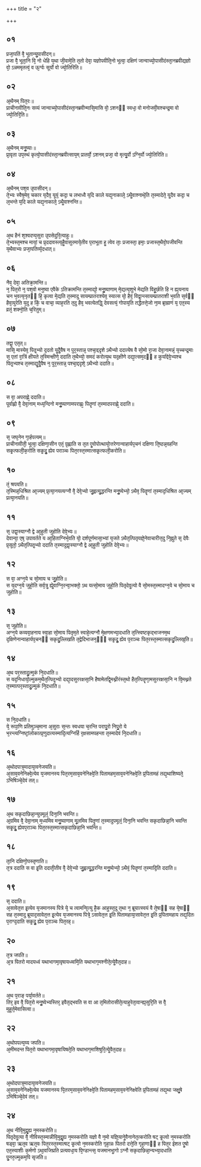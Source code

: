+++
title = "२"

+++
## ०१
प्रजा᳘पतिं वै᳘ भूतान्यु᳘पासीदन्॥  
प्रजा वै᳘ भूता᳘नि वि᳘ नो धेहि य᳘था जी᳘वामे᳘ति त᳘तो देवा᳘ यज्ञोपवीति᳘नो भूत्वा᳘ दक्षिणं जान्वाच्यो᳘पासीदंस्ता᳘नब्रवीद्यज्ञो वो᳘ ऽन्नममृतत्वं᳘ व ऊ᳘र्ग्वः सूर्यो वो ज्यो᳘तिरिति॥  
## ०२
अ᳘थैनम् पित᳘रः॥  
प्राचीनावीति᳘नः सव्यं जान्वाच्यो᳘पासीदंस्ता᳘नब्रवीन्मासि᳘मासि वो᳘ ऽशनᳫं स्वधा᳘ वो मनोजवी᳘वश्चन्द्र᳘मा वो ज्यो᳘तिरि᳘ति॥  
## ०३
अ᳘थैनम् मनुॗष्याः॥  
प्रा᳘वृता उप᳘स्थं कृत्वो᳘पासीदंस्ता᳘नब्रवीत्साय᳘म् प्रातर्वो᳘ ऽशनम् प्रजा᳘ वो मृत्यु᳘र्वो ऽग्नि᳘र्वो ज्यो᳘तिरिति॥  
## ०४
अ᳘थैनम् पश᳘व उ᳘पासीदन्॥  
ते᳘भ्यः स्वैष᳘मेव᳘ चकार य᳘दैव᳘ यूयं᳘ कदा᳘ च लभाध्वै य᳘दि काले यद्य᳘नाकाले᳘ ऽथैॗवाश्नाथे᳘ति त᳘स्मादेते᳘ यॗदैव कदा᳘ च ल᳘भन्ते य᳘दि काले यद्य᳘नाकाले᳘ ऽथैॗवाश्नन्ति॥  
## ०५
अ᳘थ हैनं श᳘श्वदप्य᳘सुरा उ᳘पसेदुरि᳘त्याहुः॥  
ते᳘भ्यस्त᳘मश्च मायां᳘ च प्र᳘ददावस्त्य᳘हैॗवासुरमाये᳘तीव प᳘राभूता हॗ त्वेव ताः᳘ प्रजास्ता᳘ इमाः᳘ प्रजास्त᳘थैवो᳘पजीवन्ति य᳘थैवाभ्यः प्रजा᳘पतिर्व्य᳘दधात्॥  
## ०६
नैव᳘ देवा᳘ अतिक्रा᳘मन्ति॥  
न᳘ पित᳘रो न᳘ पश᳘वो मनुष्या एवैके ऽतिक्रामन्ति त᳘स्माद्यो᳘ मनुॗष्याणाम् मे᳘द्यत्य᳘शुभे मेद्यति विहू᳘र्छति हि न ह्य᳘यनाय चन भ᳘वत्य᳘नृतᳫं हि᳘ कृत्वा मे᳘द्यति त᳘स्मादु सायम्प्रातराश्येव᳘ स्यात्स यो᳘ हैवं᳘ विद्वा᳘न्त्सायम्प्रातराशी भ᳘वति स᳘र्वᳫं हैवा᳘युरेति य᳘दु ह किं᳘ च वाचा᳘ व्याह᳘रति त᳘दु हैव᳘ भवत्येतद्धि᳘ देवसत्यं᳘ गोपाय᳘ति तद्धैतत्ते᳘जो ना᳘म ब्रा᳘ह्मणं य᳘ एत᳘स्य व्रतं᳘ शक्नो᳘ति च᳘रितुम्॥  
## ०७
तद्वा᳘ एत᳘त्॥  
मासि᳘ मास्येव᳘ पितृ᳘भ्यो द᳘दतो यॗदैॗवैष न पुर᳘स्तान्न᳘ पश्चा᳘द्ददृशे ऽथैभ्यो ददात्येष वै सो᳘मो रा᳘जा देवा᳘नामन्नं᳘ य᳘च्चन्द्र᳘माः स᳘ एतां रा᳘त्रिं क्षीयते त᳘स्मिन्क्षीणे᳘ ददाति त᳘थैभ्यो᳘ समदं करोत्य᳘थ यद᳘क्षीणे दद्या᳘त्सम᳘दᳫं ह कुर्याद्देवे᳘भ्यश्च पितृ᳘भ्यश्च त᳘स्माद्यॗदैॗवैष न᳘ पुर᳘स्तान्न᳘ पश्चा᳘द्ददृशे᳘ ऽथैभ्यो ददाति॥  
## ०८
स वा᳘ अपराह्णे᳘ ददाति॥  
पूर्वाह्णो वै᳘ देवा᳘नाम् मध्य᳘न्दिनो मनुॗष्याणामपराह्णः᳘ पितॄणां त᳘स्मादपराह्णे᳘ ददाति॥  
## ०९
स᳘ जघ᳘नेन गा᳘र्हपत्यम्॥  
प्राचीनावीती᳘ भूत्वा᳘ दक्षिणा᳘सीन एतं᳘ ग्रृह्णाति स त᳘त एॗवोपोत्थायो᳘त्तरेणान्वाहार्यप᳘चनं दक्षिणा ति᳘ष्ठन्न᳘वहन्ति सकृ᳘त्फली᳘क᳘रोति सकृ᳘दुॗ ह्येव पराञ्चः पित᳘रस्त᳘स्मात्सकृ᳘त्फली᳘करोति॥  
## १०
तं᳘ श्रपयति॥  
त᳘स्मिन्न᳘धिश्रित आ᳘ज्यम् प्र᳘त्या᳘नयत्यग्नौ वै᳘ देवे᳘भ्यो जु᳘ह्वत्यु᳘द्धरन्ति मनुॗष्येभ्यो᳘ ऽथैव᳘ पितॄणां त᳘स्माद᳘धिश्रित आ᳘ज्यम् प्रत्या᳘नयति॥  
## ११
स᳘ उद्वा᳘स्याग्नौ द्वे आ᳘हुती जुहोति देवे᳘भ्यः॥  
देवान्वा᳘ एष᳘ उपावर्तते य आ᳘हिताग्निर्भ᳘वति यो᳘ दर्शपूर्णमासा᳘भ्यां य᳘जते ऽथैत᳘त्पितृयज्ञे᳘नेवाचारीत्त᳘दु नि᳘ह्नुते स᳘ देवैः प्र᳘सूतो᳘ ऽथैत᳘त्पितृ᳘भ्यो ददाति त᳘स्मादुद्वा᳘स्याग्नौ द्वे आ᳘हुती जुहोति देवे᳘भ्यः॥  
## १२
स वा᳘ अग्न᳘ये च सो᳘माय च जु᳘होति॥  
स य᳘दग्न᳘ये जुहो᳘ति सर्व᳘त्रॗ ह्येॗवाग्नि᳘रन्वा᳘भक्तो᳘ ऽथ यत्सो᳘माय जुहो᳘ति पितृदेवॗत्यो वै सो᳘मस्त᳘स्मादग्न᳘ये च सो᳘माय च जुहोति॥  
## १३
स᳘ जुहोति॥  
अग्न᳘ये कव्यवा᳘हनाय स्वा᳘हा सो᳘माय पितृम᳘ते स्वाहे᳘त्यग्नौ मे᳘क्षणमभ्या᳘दधाति त᳘त्स्विष्टकृद्भाजनम᳘थ द᳘क्षिणेनान्वाहार्यप᳘चनᳫं सकृदु᳘ल्लिखति त᳘द्वेदिभाजन᳘ᳫं᳘ सकृ᳘दुॗ ह्येव प᳘राञ्चः पित᳘रस्त᳘स्मात्सकृदु᳘ल्लिख᳘ति॥  
## १४
अ᳘थ पर᳘स्तादु᳘ल्मुकं नि᳘दधाति॥  
स यद᳘निधायो᳘ल्मुकम᳘थैत᳘त्पितृ᳘भ्यो दद्या᳘दसुररक्षसा᳘नि हैषामेतद्वि᳘मथ्नीरंस्त᳘थो हैत᳘त्पितॄणा᳘मसुररक्षसा᳘नि न वि᳘मथ्नते त᳘स्मात्पर᳘स्तादु᳘ल्मुकं नि᳘दधाति॥  
## १५
स नि᳘दधाति॥  
ये᳘ रूपा᳘णि प्रतिमुञ्च᳘माना अ᳘सुराः स᳘न्तः स्वधया च᳘रन्ति परापु᳘रो निपु᳘रो ये भ᳘रन्त्यग्निष्टां᳘लोकात्प्र᳘णुदात्यस्मादि᳘त्यग्निर्हि र᳘क्षसामपहन्ता त᳘स्मादेवं नि᳘दधाति॥  
## १६
अ᳘थोदपात्र᳘मादाया᳘वनेजयति॥  
अ᳘साव᳘वनेनिक्ष्वे᳘त्येव य᳘जमानस्य पित᳘रम᳘साव᳘वनेनिक्ष्वे᳘ति पितामहम᳘साव᳘वनेनिक्ष्वे᳘ति प्र᳘पितामहं तद्य᳘थाशिष्यते᳘ ऽभिषिञ्चे᳘देवं तत्॥  
## १७
अ᳘थ सकृदाछिन्ना᳘न्युपमूलं᳘ दिना᳘नि भवन्ति॥  
अ᳘ग्रमिव वै᳘ देवा᳘नाम् म᳘ध्यमिव मनुॗष्याणाम् मू᳘लमिव पितॄणां त᳘स्मादुपमूलं᳘ दिना᳘नि भवन्ति सकृदाछिन्ना᳘नि भवन्ति सकृ᳘दुॗ ह्येवप᳘राञ्चः पित᳘रस्त᳘स्मात्सकृदाछिन्ना᳘नि भवन्ति॥  
## १८
ता᳘नि दक्षिणो᳘पस्तृणाति॥  
त᳘त्र ददाति स वा इ᳘ति ददाती᳘तीव वै᳘ देवे᳘भ्यो जु᳘ह्वत्यु᳘द्धरन्ति मनुॗष्येभ्यो᳘ ऽथैवं᳘ पितॄणां त᳘स्मादि᳘ति ददाति॥  
## १९
स᳘ ददाति॥  
अ᳘सावेत᳘त्त इ᳘त्येव य᳘जमानस्य पित्रे ये᳘ च त्वामन्वि᳘त्यु है᳘क आहुस्त᳘दु त᳘था न᳘ ब्रूयात्स्वयं वै ते᳘षाᳫं सह ये᳘षाᳫं सह त᳘स्मादु ब्रूयाद᳘सावेत᳘त्त इ᳘त्येव य᳘जमानस्य पित्रे᳘ ऽसावेत᳘त्त इ᳘ति पितामहाया᳘सावेत᳘त्त इ᳘ति प्र᳘पितामहाय तद्य᳘दितः प᳘राग्द᳘दाति सकृ᳘दुॗ ह्येव प᳘राञ्चः पित᳘रह्॥  
## २०
त᳘त्र जपति॥  
अ᳘त्र पितरो मादयध्वं यथाभागमा᳘वृषायध्व्वमि᳘ति यथाभाग᳘मश्नीते᳘त्येॗवैत᳘दाह॥  
## २१
अ᳘थ प᳘राङ् पर्या᳘वर्तते॥  
तिर᳘ इव वै᳘ पित᳘रो मनुॗष्येभ्यस्तिर᳘ इवैत᳘द्भवति स वा आ त᳘मितोरासीते᳘त्याहुरेता᳘वान्ह्य᳘सुरि᳘ति स वै᳘ मुहूर्त᳘मेवासित्वा॥  
## २२
अ᳘थोपपल्य᳘य्य जपति॥  
अ᳘मीमदन्त पित᳘रो यथाभागमा᳘वृषायिषते᳘ति यथाभाग᳘माशिषुरि᳘त्येॗवैत᳘दाह॥  
## २३
अ᳘थोदपात्र᳘मादाया᳘वनेजयति॥  
अ᳘साव᳘वनेनिक्ष्वे᳘त्येव यजमानस्य पि᳘तरम᳘साव᳘वनेनिक्ष्वे᳘ति पितामहम᳘साव᳘वनेनिक्ष्वेति प्र᳘पितामहं तद्य᳘था जक्षु᳘षे ऽभिषिञ्चे᳘देवं तत्॥  
## २४
अ᳘थ नीवि᳘मुद्वृ᳘ह्य न᳘मस्करोति॥  
पितृदेवॗत्या वै᳘ नीविस्त᳘स्मान्नीवि᳘मुद्वृ᳘ह्य न᳘मस्करोति यज्ञो वै न᳘मो यज्ञि᳘यानेॗवैनानेत᳘त्करोति षट् कृ᳘त्वो न᳘मस्करोति षड्वा᳘ ऋत᳘व ऋत᳘वः पित᳘रस्त᳘स्मात्षट् कृ᳘त्वो न᳘मस्करोति गृहा᳘न्नः पितरो दत्ते᳘ति गृहा᳘णाᳫं ह पित᳘र ईशत एॗषो एत᳘स्याशीः क᳘र्मणो ऽथा᳘वजिघ्रति प्रत्यवधा᳘य पि᳘ण्डान्त्स᳘ यजमानभाॗगो ऽग्नौ सकृदाछिन्ना᳘न्यभ्या᳘दधाति पु᳘नरु᳘ल्मुकम᳘पि सृजति॥  
